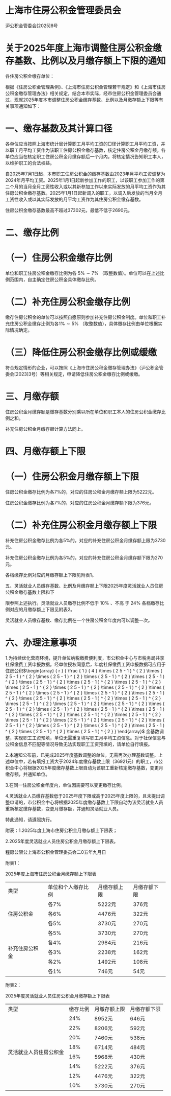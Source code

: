 # 上海市住房公积金管理委员会

沪公积金管委会[2025]8号

# 关于2025年度上海市调整住房公积金缴存基数、比例以及月缴存额上下限的通知

各住房公积金缴存单位：

根据《住房公积金管理条例》、《上海市住房公积金管理若干规定》和《上海市住房公积金缴存管理办法》相关规定，结合本市实际，经市住房公积金管理委员会通过，现就2025年度本市调整住房公积金缴存基数、比例以及月缴存额上下限等有关事项通知如下：

# 一、缴存基数及其计算口径

各单位应当按照上海市统计局计算职工月平均工资的□径计算职工月平均工资，并以职工月平均工资作为该职工住房公积金缴存基数，核定住房公积金月缴存额。各单位应当在核定职工住房公积金月缴存额后一个月内，将核定情况告知职工本人，以维护职工的合法权益。

自2025年7月1日起，本市职工住房公积金的缴存基数由2023年月平均工资调整为2024年月平均工资。2025年1月1日起新参加工作的职工，以该职工参加工作的第二个月的当月全月工资性收入或以其新参加工作以来实际发放的月平均工资作为其住房公积金缴存基数。2025年1月1日起新调入的职工，以调入后发放的当月全月工资性收入或以其实际发放的月平均工资作为其住房公积金缴存基数。

住房公积金缴存基数最高不超过37302元，最低不低于2690元。

# 二、缴存比例

# （一）住房公积金缴存比例

单位和职工住房公积金缴存比例为各 $5 \% \sim 7 \%$ （取整数值）。单位可以在上述比例范围内，自主确定住房公积金具体缴存比例。

# （二）补充住房公积金缴存比例

缴存住房公积金的单位可以按照自愿原则参加补充住房公积金制度。单位和职工补充住房公积金缴存比例为各$1 \% \sim 5 \%$ （取整数值），具体缴存比例由单位根据实际情况确定。

# （三）降低住房公积金缴存比例或缓缴

符合规定情形的企业，可以按照《上海市住房公积金缴存管理办法》（沪公积金管委会[2023]3号）等相关规定，申请降低住房公积金缴存比例或缓缴。

# 三、月缴存额

住房公积金月缴存额是缴存基数分别乘以所在单位和职工本人的住房公积金缴存比例之和。

补充住房公积金月缴存额计算方法同上。

# 四、月缴存额上下限

# （一）住房公积金月缴存额上下限

住房公积金缴存比例为各7%的，对应的住房公积金月缴存额上限为5222元。

住房公积金缴存比例为各7%的，对应的住房公积金月缴存额下限为376元。

# （二）补充住房公积金月缴存额上下限

补充住房公积金缴存比例为各5%的，对应的补充住房公积金月缴存额上限为3730元。

补充住房公积金缴存比例为各5%的，对应的补充住房公积金月缴存额下限为270元。

各档缴存比例对应的月缴存额上下限见附表1。

五、灵活就业人员缴存基数、比例及月缴存额上下限2025年度灵活就业人员住房公积金缴存基数上限和下

限参照上述执行。灵活就业人员缴存比例不低于 $1 0 \%$ 、不高 于 $2 4 \%$ 各档缴存比例对应的月缴存额上下限见附表2。

灵活就业人员缴存基数、缴存比例在一个住房公积金年度内可以调整一次。

# 六、办理注意事项

1.为持续优化营商环境，提升单位纳税缴费便利度，市公积金中心与市税务局共享社保缴费工资申报数据。经单位授权同意后，年度社保缴费工资申报数据可应用于住房公积$\begin{array} { r } { \frac { 1 } { 4 } \times ( 2 5 - 1 ) ^ { 2 } \times ( 2 5 - 1 ) ^ { 2 } \times ( 2 5 - 1 ) ^ { 2 } \times ( 2 5 - 1 ) ^ { 2 } \times ( 2 5 - 1 ) ^ { 2 } \times ( 2 5 - 1 ) ^ { 2 } \times ( 2 5 - 1 ) ^ { 2 } \times ( 2 5 - 1 ) ^ { 2 } \times ( 2 5 - 1 ) ^ { 2 } \times ( 2 5 - 1 ) ^ { 2 } \times ( 2 5 - 1 ) ^ { 2 } \times ( 2 5 - 1 ) ^ { 2 } \times ( 2 5 - 1 ) ^ { 2 } \times ( 2 5 - 1 ) ^ { 2 } \times ( 2 5 - 1 ) ^ { 2 } \times ( 2 5 - 1 ) ^ { 2 } \times ( 2 5 - 1 ) ^ { 2 } \times ( 2 5 - 1 ) ^ { 2 } \times ( 2 5 - 1 ) ^ { 2 } \times ( 2 5 - 1 ) ^ { 2 } \times ( 2 5 - 1 ) ^ { 2 } \times ( 2 5 - 1 ) ^ { 2 } \times ( 2 5 - 1 ) ^ { 2 } \times ( 2 5 - 1 ) ^ { 2 } \times ( 2 5 - 1 ) ^ { 2 } \times ( 2 5 - 1 ) ^ { 2 } \times ( 2 5 - 1 ) ^ { 2 } \times ( 2 5 - 1 ) ^ { 2 } \times ( 2 5 - 1 ) ^ { 2 } \times ( 2 5 - 1 ) ^ { 2 } \times ( 2 5 - 1 ) ^ { 2 } \times ( 2 5 - 1 ) ^ { 2 } \times ( 2 5 - 1 ) ^ { 2 } \times ( 2 5 - 1 ) ^ { 2 } \times ( 2 5 - 1 ) ^ { 2 } \times ( 2 5 - 1 ) ^ { 2 } \times ( 2 5 - 1 ) ^ { 2 } } \end{array}$ 金基数调整，实现职工工资预填，单位无需重复填写职工月平均工资信息。对于社保信息与公积金信息不匹配等情况导致无法实现职工工资预填的，请单位自行填报。

2.本通知公布前，已完成2025年度基数调整的单位，无需再次办理基数调整。上述单位中，若有填报工资大于2024年度缴存基数上限（36921元）的职工，市公积金中心将根据2025年度缴存基数上限自动为该职工重新核定缴存基数，变更月缴存额，并通知单位。

3.在同一住房公积金年度内，单位因需要可以变更缴存比例。

4.灵活就业人员缴存基数低于2025年度下限或高于2025年度上限的，且未提出调整申请的，市公积金中心将根据2025年度缴存基数上下限自动为该灵活就业人员重新核定缴存基数，变更月缴存额，并通知灵活就业人员。

特此通知，请遵照执行。

附表：1.2025年度上海市住房公积金月缴存额上下限表；

2.2025年度灵活就业人员住房公积金月缴存额上下限表。

程房公限公上海市公积金管理委员会二0五年九月日

附表1：

2025年度上海市住房公积金月缴存额上下限表  

<table><tr><td rowspan=1 colspan=1>类型</td><td rowspan=1 colspan=1>单位和个人缴存比例</td><td rowspan=1 colspan=1>月缴存额上限</td><td rowspan=1 colspan=1>月缴存额下限</td></tr><tr><td rowspan=3 colspan=1>住房公积金</td><td rowspan=1 colspan=1>各7%</td><td rowspan=1 colspan=1>5222元</td><td rowspan=1 colspan=1>376元</td></tr><tr><td rowspan=1 colspan=1>各6%</td><td rowspan=1 colspan=1>4476元</td><td rowspan=1 colspan=1>322元</td></tr><tr><td rowspan=1 colspan=1>各5%</td><td rowspan=1 colspan=1>3730元</td><td rowspan=1 colspan=1>270元</td></tr><tr><td rowspan=5 colspan=1>补充住房公积金</td><td rowspan=1 colspan=1>各5%</td><td rowspan=1 colspan=1>3730元</td><td rowspan=1 colspan=1>270元</td></tr><tr><td rowspan=1 colspan=1>各4%</td><td rowspan=1 colspan=1>2984元</td><td rowspan=1 colspan=1>216元</td></tr><tr><td rowspan=1 colspan=1>各3%</td><td rowspan=1 colspan=1>2238元</td><td rowspan=1 colspan=1>162元</td></tr><tr><td rowspan=1 colspan=1>各2%</td><td rowspan=1 colspan=1>1492元</td><td rowspan=1 colspan=1>108元</td></tr><tr><td rowspan=1 colspan=1>各1%</td><td rowspan=1 colspan=1>746元</td><td rowspan=1 colspan=1>54元</td></tr></table>

附表2：

2025年度灵活就业人员住房公积金月缴存额上下限表  

<table><tr><td rowspan=1 colspan=1>类型</td><td rowspan=1 colspan=1>缴存比例</td><td rowspan=1 colspan=1>月缴存额上限</td><td rowspan=1 colspan=1>月缴存额下限</td></tr><tr><td rowspan=8 colspan=1>灵活就业人员住房公积金</td><td rowspan=1 colspan=1>24%</td><td rowspan=1 colspan=1>8952元</td><td rowspan=1 colspan=1>646元</td></tr><tr><td rowspan=1 colspan=1>22%</td><td rowspan=1 colspan=1>8206元</td><td rowspan=1 colspan=1>592元</td></tr><tr><td rowspan=1 colspan=1>20%</td><td rowspan=1 colspan=1>7460元</td><td rowspan=1 colspan=1>538元</td></tr><tr><td rowspan=1 colspan=1>18%</td><td rowspan=1 colspan=1>6714元</td><td rowspan=1 colspan=1>484元</td></tr><tr><td rowspan=1 colspan=1>16%</td><td rowspan=1 colspan=1>5968元</td><td rowspan=1 colspan=1>430元</td></tr><tr><td rowspan=1 colspan=1>14%</td><td rowspan=1 colspan=1>5222元</td><td rowspan=1 colspan=1>376元</td></tr><tr><td rowspan=1 colspan=1>12%</td><td rowspan=1 colspan=1>4476元</td><td rowspan=1 colspan=1>322元</td></tr><tr><td rowspan=1 colspan=1>10%</td><td rowspan=1 colspan=1>3730元</td><td rowspan=1 colspan=1>270元</td></tr></table>